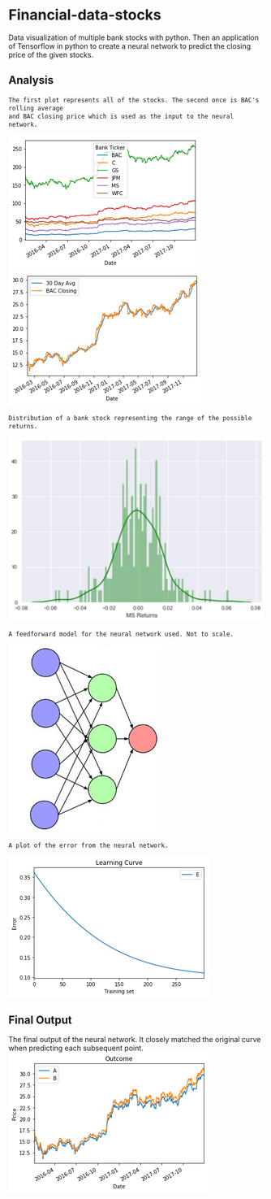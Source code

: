 # Financial-data-stocks
Data visualization of multiple bank stocks with python. Then an application of Tensorflow in python to create a neural network to predict the closing price of the given stocks.

## Analysis

```
The first plot represents all of the stocks. The second once is BAC's rolling average 
and BAC closing price which is used as the input to the neural network.
```

![alt text](https://github.com/popCoffee/Financial-data-stocks/blob/master/pics/price_day.png)
![alt text](https://github.com/popCoffee/Financial-data-stocks/blob/master/pics/BAC.png)

```
Distribution of a bank stock representing the range of the possible returns.
```
![alt text](https://github.com/popCoffee/Financial-data-stocks/blob/master/pics/distPlot_MS_.jpg)

```
A feedforward model for the neural network used. Not to scale.
```
![alt text](https://github.com/popCoffee/Financial-data-stocks/blob/master/pics/feedforward1.jpg)

```
A plot of the error from the neural network.
```
![alt text](https://github.com/popCoffee/Financial-data-stocks/blob/master/pics/LearnCurve.png)

## Final Output 
The final output of the neural network. It closely matched the original curve when predicting each subsequent point.
![alt text](https://github.com/popCoffee/Financial-data-stocks/blob/master/pics/final_nn.png)
